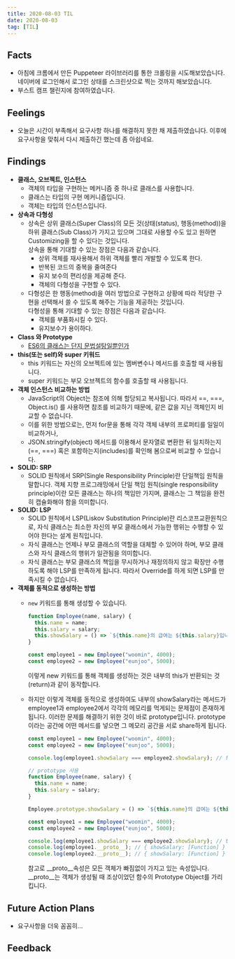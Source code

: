 ```yaml
---
title: 2020-08-03 TIL
date: 2020-08-03
tag: [TIL]
---
```


## Facts

- 아침에 크롬에서 만든 Puppeteer 라이브러리를 통한 크롤링을 시도해보았습니다. 네이버에 로그인해서 로그인 상태를 스크린샷으로 찍는 것까지 해보았습니다.
- 부스트 캠프 챌린지에 참여하였습니다.

## Feelings

- 오늘은 시간이 부족해서 요구사항 하나를 해결하지 못한 채 제출하였습니다. 이후에 요구사항을 맞춰서 다시 제출하긴 했는데 좀 아쉽네요.

## Findings

- **클래스, 오브젝트, 인스턴스**
  - 객체의 타입을 구현하는 메커니즘 중 하나로 클래스를 사용합니다.
  - 클래스는 타입의 구현 메커니즘입니다.
  - 객체는 타입의 인스턴스입니다.
- **상속과 다형성**
  - 상속은 상위 클래스(Super Class)의 모든 것(상태(status), 행동(method))을 하위 클래스(Sub Class)가 가지고 있으며 그대로 사용할 수도 있고 원하면 Customizing을 할 수 있다는 것입니다.  
    상속을 통해 기대할 수 있는 장점은 다음과 같습니다.
    - 상위 객체를 재사용해서 하위 객체를 빨리 개발할 수 있도록 한다.
    - 반복된 코드의 중복을 줄여준다
    - 유지 보수의 편리성을 제공해 준다.
    - 객체의 다형성을 구현할 수 있다.
  - 다형성은 한 행동(method)을 여러 방법으로 구현하고 상황에 따라 적당한 구현을 선택해서 쓸 수 있도록 해주는 기능을 제공하는 것입니다.  
    다형성을 통해 기대할 수 있는 장점은 다음과 같습니다.
    - 객체를 부품화시킬 수 있다.
    - 유지보수가 용이하다.
- **Class 와 Prototype**
  - [ES6의 클래스는 단지 문법설탕일뿐인가](https://gomugom.github.io/is-class-only-a-syntactic-sugar/)
- **this(또는 self)와 super 키워드**
  - this 키워드는 자신의 오브젝트에 있는 멤버변수나 메서드를 호출할 때 사용됩니다.
  - super 키워드는 부모 오브젝트의 함수를 호출할 때 사용됩니다.
- **객체 인스턴스 비교하는 방법**
  - JavaScript의 Object는 참조에 의해 할당되고 복사됩니다. 따라서 ==, ===, Object.is() 를 사용하면 참조를 비교하기 때문에, 같은 값을 지닌 객체인지 비교할 수 없습니다.
  - 이를 위한 방법으로는, 먼저 for문을 통해 각각 객체 내부의 프로퍼티를 일일이 비교하거나,
  - JSON.stringify(object) 메서드를 이용해서 문자열로 변환한 뒤 일치하는지(==, ===) 혹은 포함하는지(includes)를 확인해 봄으로써 비교할 수 있습니다.
- **SOLID: SRP**
  - SOLID 원칙에서 SRP(Single Responsibility Principle)란 단일책임 원칙을 말합니다. 객체 지향 프로그래밍에서 단일 책임 원칙(single responsibility principle)이란 모든 클래스는 하나의 책임만 가지며, 클래스는 그 책임을 완전히 캡슐화해야 함을 의미합니다.
- **SOLID: LSP**
  - SOLID 원칙에서 LSP(Liskov Substitution Principle)란 리스코프교환원칙으로, 자식 클래스는 최소한 자신의 부모 클래스에서 가능한 행위는 수행할 수 있어야 한다는 설계 원칙입니다.
  - 자식 클래스는 언제나 부모 클래스의 역할을 대체할 수 있어야 하며, 부모 클래스와 자식 클래스의 행위가 일관됨을 의미합니다.
  - 자식 클래스는 부모 클래스의 책임을 무시하거나 재정의하지 않고 확장만 수행하도록 해야 LSP를 만족하게 됩니다. 따라서 Override를 하게 되면 LSP를 만족시킬 수 없습니다.
- **객체를 동적으로 생성하는 방법**
  - `new` 키워드를 통해 생성할 수 있습니다.

      ```javascript
      function Employee(name, salary) {
        this.name = name;
        this.salary = salary;
        this.showSalary = () => `${this.name}의 급여는 ${this.salary}입니다.`;
      }

      const employee1 = new Employee("woomin", 4000);
      const employee2 = new Employee("eunjoo", 5000);
      ```

    이렇게 new 키워드를 통해 객체를 생성하는 것은 내부의 this가 반환되는 것(return)과 같이 동작합니다.
  - 하지만 이렇게 객체를 동적으로 생성하여도 내부의 showSalary라는 메서드가 employee1과 employee2에서 각각의 메모리를 먹게되는 문제점이 존재하게 됩니다. 이러한 문제를 해결하기 위한 것이 바로 prototype입니다. prototype이라는 공간에 어떤 메서드를 넣으면 그 메모리 공간을 서로 share하게 됩니다.

      ```javascript
      const employee1 = new Employee("woomin", 4000);
      const employee2 = new Employee("eunjoo", 5000);

      console.log(employee1.showSalary === employee2.showSalary); // false
      ```

      ```javascript
      // prototype 사용
      function Employee(name, salary) {
        this.name = name;
        this.salary = salary;
      }

      Employee.prototype.showSalary = () => `${this.name}의 급여는 ${this.salary}입니다.`;

      const employee1 = new Employee("woomin", 4000);
      const employee2 = new Employee("eunjoo", 5000);

      console.log(employee1.showSalary === employee2.showSalary); // true
      console.log(employee1.__proto__); // { showSalary: [Function] }
      console.log(employee2.__proto__); // { showSalary: [Function] }
      ```

      참고로 __proto__속성은 모든 객체가 빠짐없이 가지고 있는 속성입니다. __proto__는 객체가 생성될 때 조상이었던 함수의 Prototype Object를 가리킵니다.

## Future Action Plans

- 요구사항을 더욱 꼼꼼히...

## Feedback
